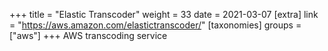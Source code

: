 +++
title = "Elastic Transcoder"
weight = 33
date = 2021-03-07
[extra]
link = "https://aws.amazon.com/elastictranscoder/"
[taxonomies]
groups = ["aws"]
+++
AWS transcoding service

